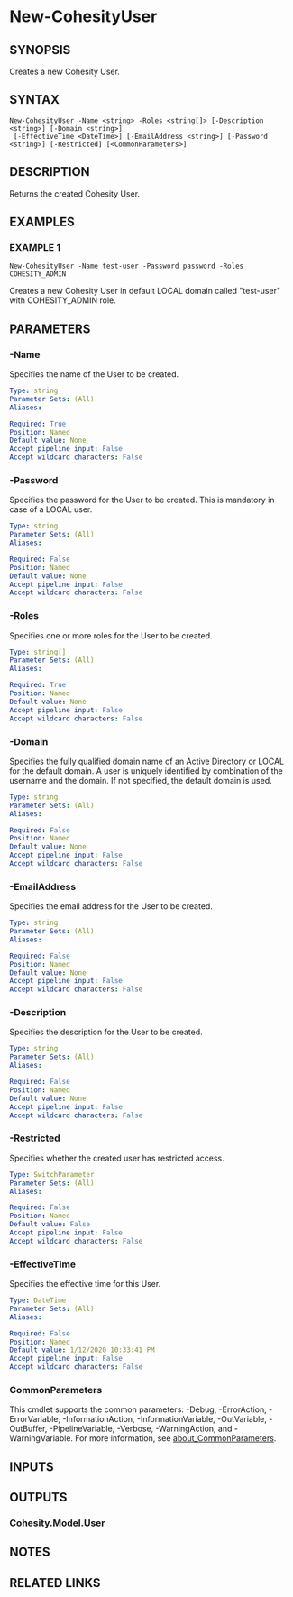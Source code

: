 # New-CohesityUser

## SYNOPSIS
Creates a new Cohesity User.

## SYNTAX

```
New-CohesityUser -Name <string> -Roles <string[]> [-Description <string>] [-Domain <string>]
 [-EffectiveTime <DateTime>] [-EmailAddress <string>] [-Password <string>] [-Restricted] [<CommonParameters>]
```

## DESCRIPTION
Returns the created Cohesity User.

## EXAMPLES

### EXAMPLE 1
```
New-CohesityUser -Name test-user -Password password -Roles COHESITY_ADMIN
```

Creates a new Cohesity User in default LOCAL domain called "test-user" with COHESITY_ADMIN role.

## PARAMETERS

### -Name
Specifies the name of the User to be created.

```yaml
Type: string
Parameter Sets: (All)
Aliases:

Required: True
Position: Named
Default value: None
Accept pipeline input: False
Accept wildcard characters: False
```

### -Password
Specifies the password for the User to be created.
This is mandatory in case of a LOCAL user.

```yaml
Type: string
Parameter Sets: (All)
Aliases:

Required: False
Position: Named
Default value: None
Accept pipeline input: False
Accept wildcard characters: False
```

### -Roles
Specifies one or more roles for the User to be created.

```yaml
Type: string[]
Parameter Sets: (All)
Aliases:

Required: True
Position: Named
Default value: None
Accept pipeline input: False
Accept wildcard characters: False
```

### -Domain
Specifies the fully qualified domain name of an Active Directory or LOCAL for the default domain.
A user is uniquely identified by combination of the username and the domain.
If not specified, the default domain is used.

```yaml
Type: string
Parameter Sets: (All)
Aliases:

Required: False
Position: Named
Default value: None
Accept pipeline input: False
Accept wildcard characters: False
```

### -EmailAddress
Specifies the email address for the User to be created.

```yaml
Type: string
Parameter Sets: (All)
Aliases:

Required: False
Position: Named
Default value: None
Accept pipeline input: False
Accept wildcard characters: False
```

### -Description
Specifies the description for the User to be created.

```yaml
Type: string
Parameter Sets: (All)
Aliases:

Required: False
Position: Named
Default value: None
Accept pipeline input: False
Accept wildcard characters: False
```

### -Restricted
Specifies whether the created user has restricted access.

```yaml
Type: SwitchParameter
Parameter Sets: (All)
Aliases:

Required: False
Position: Named
Default value: False
Accept pipeline input: False
Accept wildcard characters: False
```

### -EffectiveTime
Specifies the effective time for this User.

```yaml
Type: DateTime
Parameter Sets: (All)
Aliases:

Required: False
Position: Named
Default value: 1/12/2020 10:33:41 PM
Accept pipeline input: False
Accept wildcard characters: False
```

### CommonParameters
This cmdlet supports the common parameters: -Debug, -ErrorAction, -ErrorVariable, -InformationAction, -InformationVariable, -OutVariable, -OutBuffer, -PipelineVariable, -Verbose, -WarningAction, and -WarningVariable. For more information, see [about_CommonParameters](http://go.microsoft.com/fwlink/?LinkID=113216).

## INPUTS

## OUTPUTS

### Cohesity.Model.User
## NOTES

## RELATED LINKS
